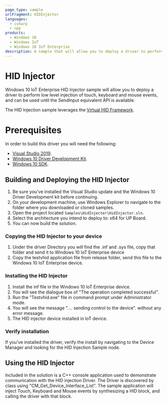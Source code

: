 ```yaml
---
page_type: sample
urlFragment: HIDInjector
languages:
  - csharp
  - cpp
products:
  - Windows 10
  - Windows IoT
  - Windows 10 IoT Enterprise
description: A sample that will allow you to deploy a driver to perform low level injection of touch, keyboard and mouse event. 
---
```


# HID Injector

Windows 10 IoT Enterprise HID Injector sample will allow you to deploy a driver to perform low level injection of touch, keyboard and mouse events, and can be used until the SendInput equivalent API is available.

The HID Injection sample leverages the [Virtual HID Framework](https://msdn.microsoft.com/en-us/library/windows/hardware/dn925056(v=vs.85).aspx). 

# Prerequisites 
In order to build this driver you will need the following:

  * [Visual Studio 2019](https://visualstudio.microsoft.com/downloads/).
  * [Windows 10 Driver Development Kit](https://docs.microsoft.com/en-us/windows-hardware/drivers/download-the-wdk).
  * [Windows 10 SDK](https://developer.microsoft.com/en-US/windows/downloads/windows-10-sdk/).

## Building and Deploying the HID Injector
  1. Be sure you've installed the Visual Studio update and the Windows 10 Driver Development kit before continuing.
  2. On your development machine, use Windows Explorer to navigate to the folder where you downloaded or cloned samples.
  3. Open the project located ```Samples\HidInjector\HidInjector.sln```.
  4. Select the architecture you intend to deploy to: x64 for UP Board.
  5. You can now build the solution.

### Copying the HID Injector to your device
  1. Under the driver Directory you will find the .inf and .sys file, copy that folder and send it to Windows 10 IoT Enterprise device
  2. Copy the testvhid application file from release folder, send this file to the Windows 10 IoT Enterprise device.

### Installing the HID Injector
   1. Install the inf file in the Windows 10 IoT Enterprise device.
   2. You will see the dialogue box of "The operation completed successful".
   3. Run the "Testvhid.exe" file in command prompt under Administrator mode.
   4. You will see the message ".... sending control to the device". without any error message.
   5. The HID injector device installed in IoT device.

### Verify installation
If you've installed the driver, verify the install by navigating to the Device Manager and looking for the HID Injection Sample node.

## Using the HID Injector
Included in the solution is a C++ console application used to demonstrate communication with the HID injection Driver. The Driver is discovered by class using "CM_Get_Device_Interface_List". 
The sample application will inject Touch, Keyboard and Mouse events by synthesizing a HID block, and calling the driver with that block.

